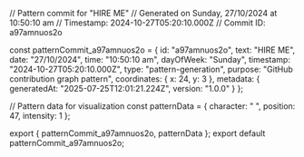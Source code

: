 // Pattern commit for "HIRE ME"
// Generated on Sunday, 27/10/2024 at 10:50:10 am
// Timestamp: 2024-10-27T05:20:10.000Z
// Commit ID: a97amnuos2o

const patternCommit_a97amnuos2o = {
  id: "a97amnuos2o",
  text: "HIRE ME",
  date: "27/10/2024",
  time: "10:50:10 am",
  dayOfWeek: "Sunday",
  timestamp: "2024-10-27T05:20:10.000Z",
  type: "pattern-generation",
  purpose: "GitHub contribution graph pattern",
  coordinates: {
    x: 24,
    y: 3
  },
  metadata: {
    generatedAt: "2025-07-25T12:01:21.224Z",
    version: "1.0.0"
  }
};

// Pattern data for visualization
const patternData = {
  character: " ",
  position: 47,
  intensity: 1
};

export { patternCommit_a97amnuos2o, patternData };
export default patternCommit_a97amnuos2o;
